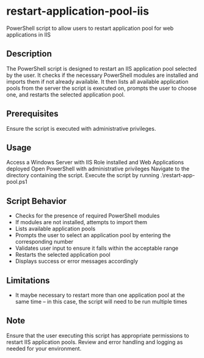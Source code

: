 # restart-application-pool-iis
PowerShell script to allow users to restart application pool for web applications in IIS

## Description ## 
The PowerShell script is designed to restart an IIS application pool selected by the user. It checks if the necessary PowerShell modules are installed and imports them if not already available. It then lists all available application pools from the server the script is executed on, prompts the user to choose one, and restarts the selected application pool.

## Prerequisites ## 
Ensure the script is executed with administrative privileges. 

## Usage ##
Access a Windows Server with IIS Role installed and Web Applications deployed
Open PowerShell with administrative privileges
Navigate to the directory containing the script.
Execute the script by running .\restart-app-pool.ps1

## Script Behavior ## 
- Checks for the presence of required PowerShell modules
- If modules are not installed, attempts to import them
- Lists available application pools
- Prompts the user to select an application pool by entering the corresponding number
- Validates user input to ensure it falls within the acceptable range
- Restarts the selected application pool
- Displays success or error messages accordingly

## Limitations ## 
-	It maybe necessary to restart more than one application pool at the same time – in this case, the script will need to be run multiple times 

## Note ## 
Ensure that the user executing this script has appropriate permissions to restart IIS application pools.
Review and error handling and logging as needed for your environment. 



